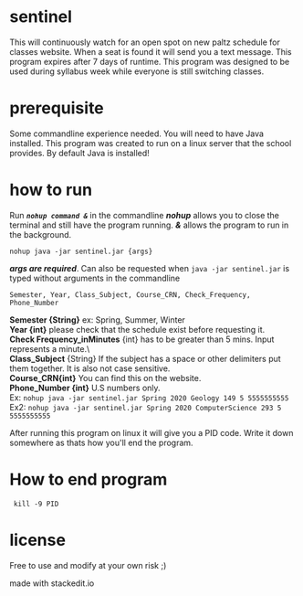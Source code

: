 # sentinel

This will continuously watch for an open spot on new paltz schedule for classes website. When a seat is found it will send you a text message. This program expires after 7 days of runtime.  This program was designed to be used during syllabus week while everyone is still switching classes.

# prerequisite

Some commandline experience needed.
You will need to have Java installed. 
This program was created to run on a linux server that the school provides. By default Java is installed!

# how to run

Run ***`nohup command &`*** in the commandline
***nohup*** allows you to close the terminal and still have the program running. ***&*** allows the program to run in the background.

    nohup java -jar sentinel.jar {args}

***args are required***. Can also be requested when `java -jar sentinel.jar` is typed without arguments in the commandline

    Semester, Year, Class_Subject, Course_CRN, Check_Frequency, Phone_Number

**Semester {String}** ex: Spring, Summer, Winter\
**Year {int}** please check that the schedule exist before requesting it.\
**Check Frequency_inMinutes** {int} has to be greater than 5 mins. Input represents a minute.\    
**Class_Subject** {String} If the subject has a space or other delimiters put them together. It is also not case sensitive.\
**Course_CRN{int}** You can find this on the website.\
**Phone_Number {int}** U.S numbers only.\
Ex: `nohup java -jar sentinel.jar Spring 2020 Geology 149 5 5555555555`\
Ex2: `nohup java -jar sentinel.jar Spring 2020 ComputerScience 293 5 5555555555`

After running this program on linux it will give you a PID code. Write it down somewhere as thats how you'll end the program.

# How to end program

     kill -9 PID

#  license

Free to use and modify at your own risk ;)

made with stackedit.io
